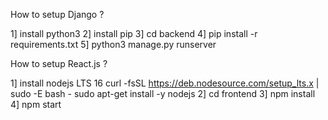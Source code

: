 How to setup Django ?

1] install python3
2] install pip
3] cd backend
4] pip install -r requirements.txt
5] python3 manage.py runserver


How to setup React.js ?

1] install nodejs LTS 16
curl -fsSL https://deb.nodesource.com/setup_lts.x | sudo -E bash -
sudo apt-get install -y nodejs
2] cd frontend
3] npm install
4] npm start


